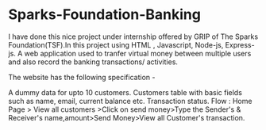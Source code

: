 # Sparks-Foundation-Banking
I have done this nice project under internship offered by GRIP of The Sparks Foundation(TSF).In this project using HTML , Javascript, Node-js, Express-js. 
A web application used to tranfer virtual money between multiple users and also record the banking transactions/ activities.

The website has the following specification -

A dummy data for upto 10 customers.
Customers table with basic fields such as name, email, current balance etc.
Transaction status.
Flow : Home Page > View all customers >Click on send money>Type the Sender's & Receiver's name,amount>Send Money>View all Customer's transaction.
